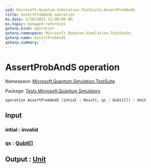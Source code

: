 ```yaml
---
uid: Microsoft.Quantum.Simulation.TestSuite.AssertProbAndS
title: AssertProbAndS operation
ms.date: 3/26/2021 12:00:00 AM
ms.topic: managed-reference
qsharp.kind: operation
qsharp.namespace: Microsoft.Quantum.Simulation.TestSuite
qsharp.name: AssertProbAndS
qsharp.summary: ''
---
```


# AssertProbAndS operation

Namespace: [Microsoft.Quantum.Simulation.TestSuite](xref:Microsoft.Quantum.Simulation.TestSuite)

Package: [Tests.Microsoft.Quantum.Simulators](https://nuget.org/packages/Tests.Microsoft.Quantum.Simulators)




```qsharp
operation AssertProbAndS (intial : Result, qs : Qubit[]) : Unit
```


## Input

### intial : __invalid<Result>__




### qs : [Qubit](xref:microsoft.quantum.lang-ref.qubit)[]





## Output : [Unit](xref:microsoft.quantum.lang-ref.unit)

